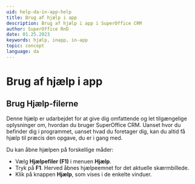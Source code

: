 ```yaml
---
uid: help-da-in-app-help
title: Brug af hjælp i app
description: Brug af hjælp i app i SuperOffice CRM
author: SuperOffice RnD
date: 01.25.2023
keywords: hjælp, inapp, in-app
topic: concept
language: da
---
```


# Brug af hjælp i app

## Brug Hjælp-filerne

Denne hjælp er udarbejdet for at give dig omfattende og let tilgængelige oplysninger om, hvordan du bruger SuperOffice CRM. Uanset hvor du befinder dig i programmet, uanset hvad du foretager dig, kan du altid få hjælp til præcis den opgave, du er i gang med.

Du kan åbne hjælpen på forskellige måder:

* Vælg **Hjælpefiler (F1)** i menuen **Hjælp**.
* Tryk på **F1**. Herved åbnes hjælpeemnet for det aktuelle skærmbillede.
* Klik på knappen **Hjælp**, som vises i de enkelte vinduer.
